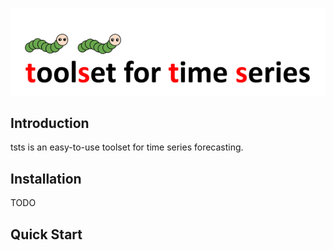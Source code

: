 ![tsts-logo](img/tsts-logo.png)

## Introduction

tsts is an easy-to-use toolset for time series forecasting.

## Installation

TODO

## Quick Start

```python
```
